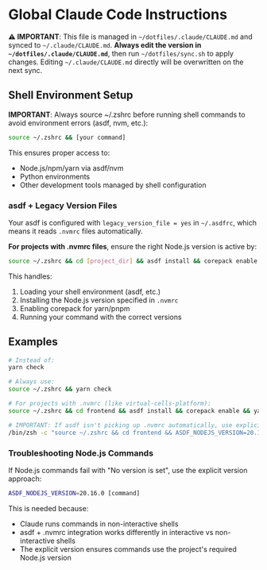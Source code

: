 # Global Claude Code Instructions

**⚠️ IMPORTANT**: This file is managed in `~/dotfiles/.claude/CLAUDE.md` and synced to `~/.claude/CLAUDE.md`.
**Always edit the version in `~/dotfiles/.claude/CLAUDE.md`**, then run `~/dotfiles/sync.sh` to apply changes.
Editing `~/.claude/CLAUDE.md` directly will be overwritten on the next sync.

## Shell Environment Setup

**IMPORTANT**: Always source ~/.zshrc before running shell commands to avoid environment errors (asdf, nvm, etc.):

```bash
source ~/.zshrc && [your command]
```

This ensures proper access to:
- Node.js/npm/yarn via asdf/nvm
- Python environments
- Other development tools managed by shell configuration

### asdf + Legacy Version Files
Your asdf is configured with `legacy_version_file = yes` in `~/.asdfrc`, which means it reads `.nvmrc` files automatically. 

**For projects with .nvmrc files**, ensure the right Node.js version is active by:
```bash
source ~/.zshrc && cd [project_dir] && asdf install && corepack enable && [your command]
```

This handles:
1. Loading your shell environment (asdf, etc.)
2. Installing the Node.js version specified in `.nvmrc` 
3. Enabling corepack for yarn/pnpm
4. Running your command with the correct versions

## Examples

```bash
# Instead of:
yarn check

# Always use:
source ~/.zshrc && yarn check
```

```bash
# For projects with .nvmrc (like virtual-cells-platform):
source ~/.zshrc && cd frontend && asdf install && corepack enable && yarn check

# IMPORTANT: If asdf isn't picking up .nvmrc automatically, use explicit version:
/bin/zsh -c "source ~/.zshrc && cd frontend && ASDF_NODEJS_VERSION=20.16.0 corepack enable && ASDF_NODEJS_VERSION=20.16.0 yarn check"
```

### Troubleshooting Node.js Commands
If Node.js commands fail with "No version is set", use the explicit version approach:
```bash
ASDF_NODEJS_VERSION=20.16.0 [command]
```

This is needed because:
- Claude runs commands in non-interactive shells
- asdf + .nvmrc integration works differently in interactive vs non-interactive shells
- The explicit version ensures commands use the project's required Node.js version